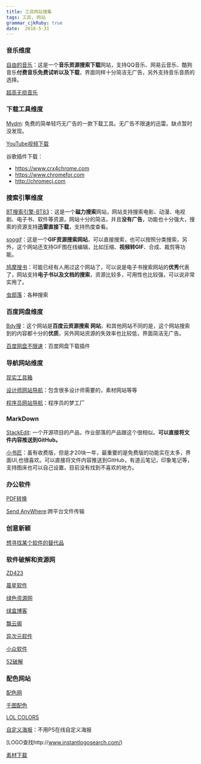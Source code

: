 ```yaml
---
title: 工具网站搜集
tags: 工具, 网站
grammar_cjkRuby: true
date:  2018-5-31
---
```



### 音乐维度
 
[自由的音乐](https://www.tikitiki.cn/)：这是一个**音乐资源搜索下载**网站，支持QQ音乐、网易云音乐、酷狗音乐**付费音乐免费试听以及下载**，界面同样十分简洁无广告，另外支持音乐音质的选择。 

[超高无损音乐](http://www.51ape.com/)

### 下载工具维度

[Mydm](http://mydmplus.com/): 免费的简单轻巧无广告的一款下载工具。无广告不限速的迅雷。缺点暂时没发现。

[YouTube视频下载](https://en.savefrom.net/)

谷歌插件下载：

-  https://www.crx4chrome.com
-  https://www.chromefor.com
-  http://chromecj.com

### 搜索引擎维度

 [BT搜索引擎-BT83](https://www.bt83.com/)：这是一个**磁力搜索**网站，网站支持搜索电影、动漫、电视剧、电子书、软件等资源，网站十分的简洁，并且**没有广告**，功能也十分强大，搜索的资源支持**迅雷直接下载**，支持热度查看。 

[soogif](http://www.soogif.com/)：这是一个**GIF资源搜索网站**，可以直接搜索，也可以按照分类搜索，另外，这个网站还支持GIF图在线编辑，比如压缩、**视频转GIF**、合成、裁剪等功能。 

[鸠摩搜书](https://www.jiumodiary.com/)：可能已经有人用过这个网站了，可以说是电子书搜索网站的**优秀**代表了，网站支持**电子书以及文档的搜索**，资源比较多，可用性也比较强，可以说非常实用了。 

[虫部落](http://www.chongbuluo.com/)：各种搜索

### 百度网盘维度

[Bdy搜](http://www.bdysou.com/)：这个网站是**百度云资源搜索 网站**，和其他网站不同的是，这个网站搜索到的内容都十分的**优质**，另外网站资源的失效率也比较低，界面简洁无广告。 

[百度网盘不限速](https://github.com/proxyee-down-org/proxyee-down)：百度网盘下载插件

### 导航网站维度

[现实工具箱](http://tool.uixsj.cn/)

[设计师网站导航](https://www.seeseed.com/)：包含很多设计师需要的，素材网站等等

[程序员网站导航](https://tool.lu/)：程序员的梦工厂

### MarkDown

[StackEdit](https://stackedit.io/app#): 一个开源项目的产品，作业部落的产品跟这个很相似。**可以直接将文件内容推送到GitHub。**

[小书匠](http://markdown.xiaoshujiang.com/)：虽有收费版，但是才20块一年，最重要的是免费版的功能实在太多，界面UI,也很喜欢。可以直接将文件内容推送到GitHub，有道云笔记，印象笔记等，支持图床也可以自己设置，目前没有找到不喜欢的地方。

### 办公软件

[PDF转换](https://www.ilovepdf.com/zh_cn)

[Send AnyWhere](https://send-anywhere.com/):跨平台文件传输


### 创意新颖

[想寻找某个软件的替代品](https://www.merriam-webster.com/dictionary/alternative)


### 软件破解和资源网

[ZD423](http://www.zdfans.com/)

[晨星软件](http://chenxing.asia/)

[绿色资源网](http://www.downcc.com/)

[绿盒博客](http://www.42xz.com/)

[飘云阁](http://www.chinapyg.com/)

[异次元软件](https://www.iplaysoft.com/about)

[小众软件](https://www.appinn.com/)

[52破解](https://www.52pojie.cn/)


### 配色网站

[配色网](http://www.peise.net/)

[千图配色](http://www.58pic.com/peise)

[LOL COLORS](https://www.webdesignrankings.com/resources/lolcolors/)

[自定义海报](https://www.designcap.com/)：不用PS在线自定义海报

[LOGO查找http://www.instantlogosearch.com/)

[素材下载](http://www.uidownload.com/)